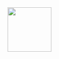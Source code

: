 <div id="header" align="center">
  <img src="https://media.giphy.com/media/4ilFRqgbzbx4c/giphy.gif" width="100"/>
</div>

